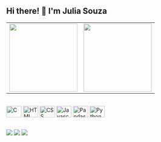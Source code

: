## Hi there! 👋 I'm Julia Souza

<div>
<table>
    <tr>
    <td><a href="https://github.com/juliasouz/juliasouz">
    <img height="180em" src="https://github-readme-stats.vercel.app/api?username=juliasouz&show_icons=true&hide=contribs,prs&cache_seconds=86400&theme=ambient_gradient"/></td>
    <td><img height="180em" src="https://github-readme-stats.vercel.app/api/top-langs/?username=juliasouz&layout=compact&langs_count=16&theme=ambient_gradient"/></td>
    </tr>
</table>
</div>
<div style="display: inline_block"><br>
    <img alt="C" height="30" width="40" src="https://cdn.jsdelivr.net/gh/devicons/devicon@latest/icons/c/c-original.svg">
    <img alt="HTML" height="30" width="40" src="https://cdn.jsdelivr.net/gh/devicons/devicon@latest/icons/html5/html5-original-wordmark.svg">
    <img alt="CSS" height="30" width="40" src="https://cdn.jsdelivr.net/gh/devicons/devicon@latest/icons/css3/css3-original-wordmark.svg">
    <img alt="Javascript" height="30" width="40" src="https://cdn.jsdelivr.net/gh/devicons/devicon@latest/icons/javascript/javascript-original.svg">
    <img alt="Pandas" height="30" width="40" src="https://cdn.jsdelivr.net/gh/devicons/devicon@latest/icons/pandas/pandas-original.svg">
    <img alt="Python" height="30" width="40" src="https://cdn.jsdelivr.net/gh/devicons/devicon@latest/icons/python/python-original-wordmark.svg">
</div>

##

<div>
    <a href="https://www.linkedin.com/in/julia-souza-4742021b6/" target="_blank"><img src="https://img.shields.io/badge/-LinkedIn-%230077B5?style=for-the-badge&logo=linkedin&logoColor=white" target="_blank"></a>
    <a href="https://www.instagram.com/julia.verse/" target="_blank"><img src="https://img.shields.io/badge/-Instagram-%23E4405F?style=for-the-badge&logo=instagram&logoColor=white" target="_blank"></a>
    <a href="discordapp.com/users/juliaverse#0211" target="_blank"><img src="https://img.shields.io/badge/Discord-7289OA?style=for-the-badge&logo=linkedin&logoColor=white" target="_blank"></a>
</div>
